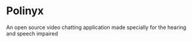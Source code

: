 # Polinyx
An open source video chatting application made specially for the hearing and speech impaired
